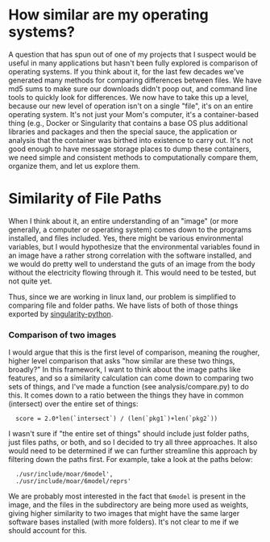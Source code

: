 # How similar are my operating systems?
A question that has spun out of one of my projects that I suspect would be useful in many applications but hasn't been fully explored is comparison of operating systems. If you think about it, for the last few decades we've generated many methods for comparing differences between files. We have md5 sums to make sure our downloads didn't poop out, and command line tools to quickly look for differences. We now have to take this up a level, because our new level of operation isn't on a single "file", it's on an entire operating system. It's not just your Mom's computer, it's a container-based thing (e.g., Docker or Singularity that contains a base OS plus additional libraries and packages and then the special sauce, the application or analysis that the container was birthed into existence to carry out. It's not good enough to have message storage places to dump these containers, we need simple and consistent methods to computationally compare them, organize them, and let us explore them.


# Similarity of File Paths
When I think about it, an entire understanding of an "image" (or more generally, a computer or operating system) comes down to the programs installed, and files included. Yes, there might be various environmental variables, but I would hypothesize that the environmental variables found in an image have a rather strong correlation with the software installed, and we would do pretty well to understand the guts of an image from the body without the electricity flowing through it. This would need to be tested, but not quite yet.

Thus, since we are working in linux land, our problem is simplified to comparing file and folder paths. We have lists of both of those things exported by [singularity-python](http://www.github.com/singularityware/singularity-python). 


### Comparison of two images
I would argue that this is the first level of comparison, meaning the rougher, higher level comparison that asks "how similar are these two things, broadly?" In this framework, I want to think about the image paths like features, and so a similarity calculation can come down to comparing two sets of things, and I've made a function (see analysis/compare.py) to do this. It comes down to a ratio between the things they have in common (intersect) over the entire set of things:

      score = 2.0*len(`intersect`) / (len(`pkg1`)+len(`pkg2`))

I wasn't sure if "the entire set of things" should include just folder paths, just files paths, or both, and so I decided to try all three approaches. It also would need to be determined if we can further streamline this approach by filtering down the paths first. For example, take a look at the paths below:

      ./usr/include/moar/6model',
      ./usr/include/moar/6model/reprs'

We are probably most interested in the fact that `6model` is present in the image, and the files in the subdirectory are being more used as weights, giving higher similarity to two images that might have the same larger software bases installed (with more folders). It's not clear to me if we should account for this.
